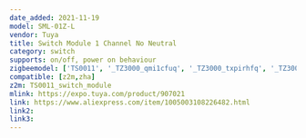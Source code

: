 ```yaml
---
date_added: 2021-11-19
model: SML-01Z-L
vendor: Tuya
title: Switch Module 1 Channel No Neutral
category: switch
supports: on/off, power on behaviour
zigbeemodel: ['TS0011', '_TZ3000_qmi1cfuq', '_TZ3000_txpirhfq', '_TZ3000_ji4araar']
compatible: [z2m,zha]
z2m: TS0011_switch_module
mlink: https://expo.tuya.com/product/907021
link: https://www.aliexpress.com/item/1005003108226482.html
link2: 
link3: 
---
```


